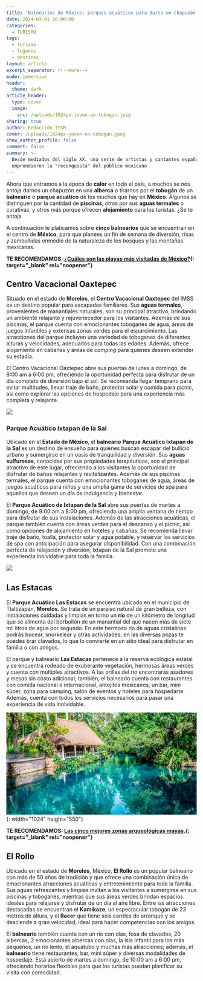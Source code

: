 ```yaml
---
title: 'Balnearios de México: parques acuáticos para darse un chapuzón'
date: 2024-03-01 16:00:00
categories:
  - TURISMO
tags:
  - turismo
  - lugares
  - destinos
layout: article
excerpt_separator: <!--more-->
mode: immersive
header:
  theme: dark
article_header:
  type: cover
  image:
    src: /uploads/1024px-joven-en-tobogan.jpeg
sharing: true
author: Redacción TYSM
cover: /uploads/1024px-joven-en-tobogan.jpeg
show_author_profile: false
comment: false
summary: >-
  Desde mediados del siglo XX, una serie de artistas y cantantes españoles
  emprendieron la "reconquista" del público mexicano
---
```

Ahora que entramos a la época de **calor** en todo el país, a muchos se nos antoja darnos un chapuzón en una **alberca** o tirarnos por el **tobogán** de un **balneario** o **parque acuático** de los muchos que hay en **México**. Algunos se distinguen por la cantidad de **piscinas**, otros por sus **aguas termales** o curativas, y otros más porque ofrecen **alojamiento** para los turistas. ¿Se te antoja

A continuación te platicamos sobre **cinco balnearios** que se encuentran en el centro de **México**, para que planees un fin de semana de diversión, risas y zambullidas enmedio de la naturaleza de los bosques y las montañas mexicanas.

**TE RECOMENDAMOS: [¿Cuáles son las playas más visitadas de México?](https://blog.tonoysumariachi.com/turismo/2022/07/29/cuales-son-las-playas-mas-visitadas-de-mexico.html){: target="_blank" rel="noopener"}**

## Centro Vacacional Oaxtepec

Situado en el estado de **Morelos**, el **Centro Vacacional Oaxtepec** del IMSS es un destino popular para escapadas familiares. Sus **aguas termales**, provenientes de manantiales naturales, son su principal atractivo, brindando un ambiente relajante y rejuvenecedor para los visitantes. Además de sus piscinas, el parque cuenta con emocionantes toboganes de agua, áreas de juegos infantiles y extensas zonas verdes para el esparcimiento. Las atracciones del parque incluyen una variedad de toboganes de diferentes alturas y velocidades, adecuados para todas las edades. Además, ofrece alojamiento en cabañas y áreas de *camping* para quienes deseen extender su estadía.

El Centro Vacacional Oaxtepec abre sus puertas de lunes a domingo, de 8:00 am a 6:00 pm, ofreciendo la oportunidad perfecta para disfrutar de un día completo de diversión bajo el sol. Se recomienda llegar temprano para evitar multitudes, llevar traje de baño, protector solar y comida para picnic, así como explorar las opciones de hospedaje para una experiencia más completa y relajante.

![](https://upload.wikimedia.org/wikipedia/commons/6/6a/IMSS_Oaxtepec03.jpg)

### Parque Acuático Ixtapan de la Sal

Ubicado en el **Estado de México**, el **balneario** **Parque Acuático Ixtapan de la Sal** es un destino de ensueño para quienes buscan escapar del bullicio urbano y sumergirse en un oasis de tranquilidad y diversión. Sus **aguas sulfurosas**, conocidas por sus propiedades terapéuticas, son el principal atractivo de este lugar, ofreciendo a los visitantes la oportunidad de disfrutar de baños relajantes y revitalizantes. Además de sus piscinas termales, el parque cuenta con emocionantes toboganes de agua, áreas de juegos acuáticos para niños y una amplia gama de servicios de spa para aquellos que deseen un día de indulgencia y bienestar.

El **Parque Acuático de Ixtapan de la Sal** abre sus puertas de martes a domingo, de 9:00 am a 8:00 pm, ofreciendo una amplia ventana de tiempo para disfrutar de sus instalaciones. Además de las atracciones acuáticas, el parque también cuenta con áreas verdes para el descanso y el picnic, así como opciones de alojamiento en hoteles y cabañas. Se recomienda llevar traje de baño, toalla, protector solar y agua potable, y reservar los servicios de spa con anticipación para asegurar disponibilidad. Con una combinación perfecta de relajación y diversión, Ixtapan de la Sal promete una experiencia inolvidable para toda la familia.

![](https://upload.wikimedia.org/wikipedia/commons/thumb/c/c5/DragonIxtapan.JPG/1024px-DragonIxtapan.JPG)

## Las Estacas

El **Parque Acuático Las Estacas** se encuentra ubicado en el municipio de Tlaltizapán, **Morelos**. Se trata de un paraíso natural de gran belleza, con instalaciones cuidadas y limpias en torno un **río** de un kilómetro de longitud que se alimenta del borbollón de un manantial del que nacen más de siete mil litros de agua por segundo. En este hermoso río de aguas cristalinas podrás bucear, snorkelear y otras actividades; en las diversas pozas te puedes tirar clavados, lo que lo convierte en un sitio ideal para disfrutar en familia o con amigos.

El parque y balneario **Las Estacas** pertenece a la reserva ecológica estatal y se encuentra rodeado de exuberante vegetación, hermosas áreas verdes y cuenta con múltiples atractivos. A las orillas del río encontrarás asadores y mesas sin costo adicional; también, el balneario cuenta con restaurantes con comida nacional e internacional, antojitos mexicanos, un bar, mini súper, zona para camping, salón de eventos y hoteles para hospedarte. Además, cuenta con todos los servicios necesarios para pasar una experiencia de vida inolvidable.

![](/uploads/desestresate.jpeg){: width="1024" height="550"}

**TE RECOMENDAMOS: [Las cinco mejores zonas arqueológicas mayas.](https://blog.tonoysumariachi.com/turismo/2022/06/27/las-cinco-mejores-zonas-arqueologicas-mayas.html){: target="_blank" rel="noopener"}**

## El Rollo

Ubicado en el estado de **Morelos**, México, **El Rollo** es un popular balneario con más de 50 años de tradición y que ofrece una combinación única de emocionantes atracciones acuáticas y entretenimiento para toda la familia. Sus aguas refrescantes y limpias invitan a los visitantes a sumergirse en sus piscinas y toboganes, mientras que sus áreas verdes brindan espacios ideales para relajarse y disfrutar de un día al aire libre. Entre las atracciones destacadas se encuentran el **Kamikaze**, un espectacular tobogán de 23 metros de altura, y el **Racer** que tiene seis carriles de arranque y se desciende a gran velocidad, ideal para hacer competencias con los amigos.

El **balneario** también cuenta con un río con olas, fosa de clavados, 20 albercas, 2 emocionantes albercas con olas, la isla infantil para los más pequeños, un río lento, el aquatubo y muchas más atracciones; además, el **balneario** tiene restaurantes, bar, mini súper y diversas modalidades de hospedaje. Está abierto de martes a domingo, de 10:00 am a 6:00 pm, ofreciendo horarios flexibles para que los turistas puedan planificar su visita con comodidad.&nbsp;